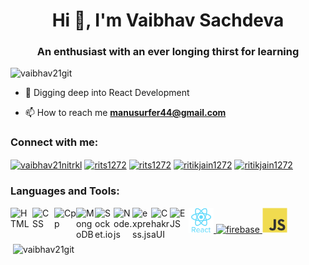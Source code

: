 <h1 align="center">Hi 👋, I'm Vaibhav Sachdeva</h1>
<h3 align="center">An  enthusiast with an ever longing thirst for learning</h3>

<p align="left"> <img src="https://komarev.com/ghpvc/?username=vaibhav21git&label=Profile%20views&color=0e75b6&style=flat" alt="vaibhav21git" /> </p>

- 🌱 Digging deep into React Development

- 📫 How to reach me **manusurfer44@gmail.com**


<h3 align="left">Connect with me:</h3>
<p align="left">
<a href="https://www.linkedin.com/in/vaibhav21nitrkl/" target="blank"><img align="center" src="https://raw.githubusercontent.com/rahuldkjain/github-profile-readme-generator/master/src/images/icons/Social/linked-in-alt.svg" alt="vaibhav21nitrkl" height="30" width="40" /></a>
<a href="https://www.codechef.com/users/manu25907" target="blank"><img align="center" src="https://cdn.jsdelivr.net/npm/simple-icons@3.1.0/icons/codechef.svg" alt="rits1272" height="30" width="40" /></a>
<a href="https://www.hackerrank.com/vaibhavsachdeva2" target="blank"><img align="center" src="https://raw.githubusercontent.com/rahuldkjain/github-profile-readme-generator/master/src/images/icons/Social/hackerrank.svg" alt="rits1272" height="30" width="40" /></a>
<a href="https://www.leetcode.com/vaibhav2103" target="blank"><img align="center" src="https://raw.githubusercontent.com/rahuldkjain/github-profile-readme-generator/master/src/images/icons/Social/leet-code.svg" alt="ritikjain1272" height="30" width="40" /></a>
<a href="https://codeforces.com/profile/StormyAchiever2103" target="blank"><img align="center" src="https://cdn.iconscout.com/icon/free/png-256/code-forces-3521352-2944796.png" alt="ritikjain1272" height="50" width="40" /></a>
</p>

<h3 align="left">Languages and Tools:</h3>
<img align="left" alt="HTML" width="35px" src="https://cdn-icons-png.flaticon.com/512/174/174854.png" />
<img align="left" alt="CSS" width="35px" src="https://i.pinimg.com/originals/a3/2f/83/a32f83aa2c675058e4a05a0fd4da05eb.png" />
<img align="left" alt="Cpp" width="35px" src="https://pics.freeicons.io/uploads/icons/png/9096637371536208089-512.png" />
<p align="left"> </a> <a href="https://reactjs.org/" target="_blank"> <img src="https://raw.githubusercontent.com/devicons/devicon/master/icons/react/react-original-wordmark.svg" alt="react" width="40" height="40"/> </a>
<a href="https://firebase.google.com/" target="_blank"> <img src="https://www.vectorlogo.zone/logos/firebase/firebase-icon.svg" alt="firebase" width="40" height="40"/> </a> 
<a href="https://developer.mozilla.org/en-US/docs/Web/JavaScript" target="_blank"> <img src="https://raw.githubusercontent.com/devicons/devicon/master/icons/javascript/javascript-original.svg" alt="javascript" width="40" height="40"/> </a>
<img align="left" alt="MongoDB" width="30px" src="https://www.vectorlogo.zone/logos/mongodb/mongodb-icon.svg" />
<img align="left" alt="Socket.io" width="30px" src="https://upload.wikimedia.org/wikipedia/commons/9/96/Socket-io.svg" />
<img align="left" alt="Node.js" width="30px" src="https://everythingiknows.com/wp-content/uploads/2022/04/node-js-new.png" />
<img align="left" alt="express.js" width="30px" src="https://spng.pngfind.com/pngs/s/136-1363736_express-js-icon-png-transparent-png.png" />
<a href="https://chakra-ui.com/" target="_blank"><img align="left" alt="ChakraUI" width="30px" src="https://pbs.twimg.com/profile_images/1244925541448286208/rzylUjaf_400x400.jpg" /></a>
<img align="left" alt="EJS" width="30px" src="https://encrypted-tbn0.gstatic.com/images?q=tbn:ANd9GcS6pJyfkMz2SmehRXPHxQvDrMhciqv7ZeHRO2B-lHSoBjL5P0Zfza8ZJlWvwkoJbvS8atY&usqp=CAU" />
</p>

<p>&nbsp;<img align="center" src="https://github-readme-stats.vercel.app/api?username=vaibhav21git&show_icons=true&locale=en" alt="vaibhav21git" /></p>
